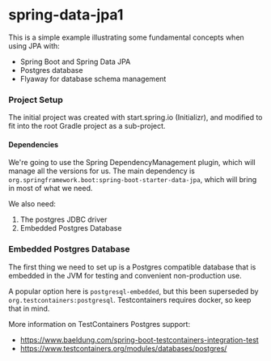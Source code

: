 spring-data-jpa1
============

This is a simple example illustrating some fundamental concepts when using JPA with:
* Spring Boot and Spring Data JPA
* Postgres database
* Flyaway for database schema management

### Project Setup

The initial project was created with start.spring.io (Initializr), and modified to fit into the root Gradle
project as a sub-project.

#### Dependencies

We're going to use the Spring DependencyManagement plugin, which will manage all the versions for us.
The main dependency is `org.springframework.boot:spring-boot-starter-data-jpa`, which will bring in most of what we need.

We also need:
1. The postgres JDBC driver
1. Embedded Postgres Database

### Embedded Postgres Database

The first thing we need to set up is a Postgres compatible database that is embedded in the JVM for testing and
convenient non-production use.

A popular option here is `postgresql-embedded`, but this been superseded by `org.testcontainers:postgresql`.
Testcontainers requires docker, so keep that in mind.

More information on TestContainers Postgres support:
* https://www.baeldung.com/spring-boot-testcontainers-integration-test
* https://www.testcontainers.org/modules/databases/postgres/

